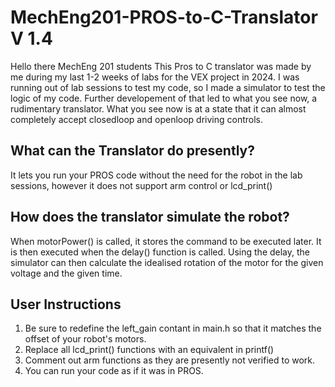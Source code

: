 # MechEng201-PROS-to-C-Translator V 1.4
Hello there MechEng 201 students
This Pros to C translator was made by me during my last 1-2 weeks of labs for the VEX project in 2024.
I was running out of lab sessions to test my code, so I made a simulator to test the logic of my code.
Further developement of that led to what you see now, a rudimentary translator.
What you see now is at a state that it can almost completely accept closedloop and openloop driving controls.

##    What can the Translator do presently?
It lets you run your PROS code without the need for the robot in the lab sessions, however it does not support arm control or lcd_print()

##    How does the translator simulate the robot?
When motorPower() is called, it stores the command to be executed later. It is then executed when the delay() function is called.
Using the delay, the simulator can then calculate the idealised rotation of the motor for the given voltage and the given time.

## User Instructions
1. Be sure to redefine the left_gain contant in main.h so that it matches the offset of your robot's motors.
2. Replace all lcd_print() functions with an equivalent in printf()
3. Comment out arm functions as they are presently not verified to work.
4. You can run your code as if it was in PROS.